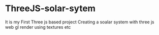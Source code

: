 ﻿# ThreeJS-solar-sytem
It is my First Three js based project Creating a soalar system with three js web gl render using textures etc
